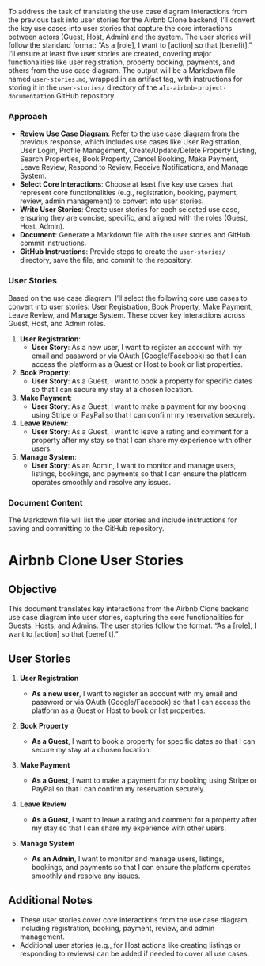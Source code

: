 To address the task of translating the use case diagram interactions from the previous task into user stories for the Airbnb Clone backend, I’ll convert the key use cases into user stories that capture the core interactions between actors (Guest, Host, Admin) and the system. The user stories will follow the standard format: “As a [role], I want to [action] so that [benefit].” I’ll ensure at least five user stories are created, covering major functionalities like user registration, property booking, payments, and others from the use case diagram. The output will be a Markdown file named `user-stories.md`, wrapped in an artifact tag, with instructions for storing it in the `user-stories/` directory of the `alx-airbnb-project-documentation` GitHub repository.

### Approach
- **Review Use Case Diagram**: Refer to the use case diagram from the previous response, which includes use cases like User Registration, User Login, Profile Management, Create/Update/Delete Property Listing, Search Properties, Book Property, Cancel Booking, Make Payment, Leave Review, Respond to Review, Receive Notifications, and Manage System.
- **Select Core Interactions**: Choose at least five key use cases that represent core functionalities (e.g., registration, booking, payment, review, admin management) to convert into user stories.
- **Write User Stories**: Create user stories for each selected use case, ensuring they are concise, specific, and aligned with the roles (Guest, Host, Admin).
- **Document**: Generate a Markdown file with the user stories and GitHub commit instructions.
- **GitHub Instructions**: Provide steps to create the `user-stories/` directory, save the file, and commit to the repository.

### User Stories
Based on the use case diagram, I’ll select the following core use cases to convert into user stories: User Registration, Book Property, Make Payment, Leave Review, and Manage System. These cover key interactions across Guest, Host, and Admin roles.

1. **User Registration**:
   - **User Story**: As a new user, I want to register an account with my email and password or via OAuth (Google/Facebook) so that I can access the platform as a Guest or Host to book or list properties.
2. **Book Property**:
   - **User Story**: As a Guest, I want to book a property for specific dates so that I can secure my stay at a chosen location.
3. **Make Payment**:
   - **User Story**: As a Guest, I want to make a payment for my booking using Stripe or PayPal so that I can confirm my reservation securely.
4. **Leave Review**:
   - **User Story**: As a Guest, I want to leave a rating and comment for a property after my stay so that I can share my experience with other users.
5. **Manage System**:
   - **User Story**: As an Admin, I want to monitor and manage users, listings, bookings, and payments so that I can ensure the platform operates smoothly and resolve any issues.

### Document Content
The Markdown file will list the user stories and include instructions for saving and committing to the GitHub repository.



# Airbnb Clone User Stories

## Objective
This document translates key interactions from the Airbnb Clone backend use case diagram into user stories, capturing the core functionalities for Guests, Hosts, and Admins. The user stories follow the format: “As a [role], I want to [action] so that [benefit].”

## User Stories

1. **User Registration**
   - **As a new user**, I want to register an account with my email and password or via OAuth (Google/Facebook) so that I can access the platform as a Guest or Host to book or list properties.

2. **Book Property**
   - **As a Guest**, I want to book a property for specific dates so that I can secure my stay at a chosen location.

3. **Make Payment**
   - **As a Guest**, I want to make a payment for my booking using Stripe or PayPal so that I can confirm my reservation securely.

4. **Leave Review**
   - **As a Guest**, I want to leave a rating and comment for a property after my stay so that I can share my experience with other users.

5. **Manage System**
   - **As an Admin**, I want to monitor and manage users, listings, bookings, and payments so that I can ensure the platform operates smoothly and resolve any issues.

## Additional Notes
- These user stories cover core interactions from the use case diagram, including registration, booking, payment, review, and admin management.
- Additional user stories (e.g., for Host actions like creating listings or responding to reviews) can be added if needed to cover all use cases.
